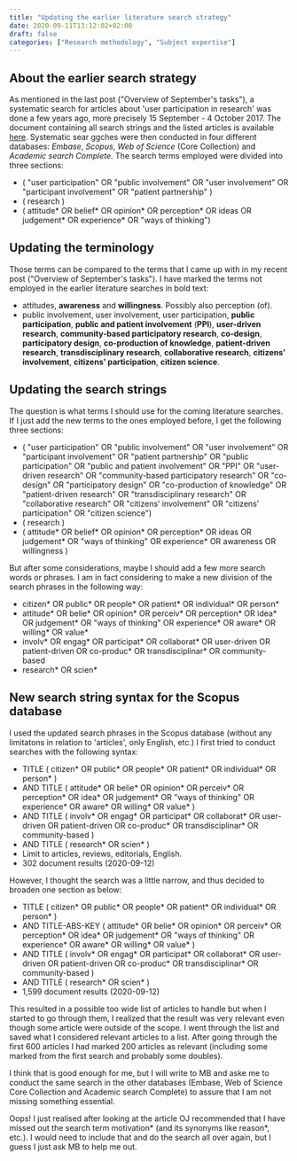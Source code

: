 ```yaml
---
title: "Updating the earlier literature search strategy"
date: 2020-09-11T13:12:02+02:00
draft: false
categories: ["Research methodology", "Subject expertise"]
---
```


## About the earlier search strategy
As mentioned in the last post ("Overview of September's tasks"), a systematic search for articles about 'user participation in research' was done a few years ago, more precisely 15 September - 4 October 2017. The document containing all search strings and the listed articles is available [here](/pdfs/200910-earlier-literature-search-on-user-participation.pdf). Systematic sear ggches were then conducted in four different databases:
*Embase*, *Scopus*, *Web of Science* (Core Collection) and *Academic search Complete*. The search terms employed were divided into three sections:

* ( "user participation" OR "public involvement" OR "user involvement" OR "participant involvement" OR "patient partnership" )
* ( research ) 
* ( attitude* OR belief* OR opinion* OR perception* OR ideas OR judgement* OR experience* OR "ways of thinking")

## Updating the terminology 
Those terms can be compared to the terms that I came up with in my recent post ("Overview of September's tasks"). I have marked the terms not employed in the earlier literature searches in bold text:

* attitudes, **awareness** and **willingness**. Possibly also perception (of). 
* public involvement, user involvement, user participation, **public participation**, **public and patient involvement** (**PPI**), **user-driven research**, **community-based participatory research**, **co-design**, **participatory design**, **co-production of knowledge**, **patient-driven research**, **transdisciplinary research**, **collaborative research**, **citizens’ involvement**, **citizens’ participation**, **citizen science**.

## Updating the search strings
The question is what terms I should use for the coming literature searches. If I just add the new terms to the ones employed before, I get the following three sections:

* ( "user participation" OR "public involvement" OR "user involvement" OR "participant involvement" OR "patient partnership" OR  "public participation" OR "public and patient involvement" OR "PPI" OR "user-driven research" OR "community-based participatory research" OR "co-design" OR "participatory design" OR "co-production of knowledge" OR "patient-driven research" OR "transdisciplinary research" OR "collaborative research" OR "citizens’ involvement" OR "citizens’ participation" OR "citizen science")
* ( research )
* ( attitude* OR belief* OR opinion* OR perception* OR ideas OR judgement* OR "ways of thinking" OR experience* OR awareness OR willingness )

But after some considerations, maybe I should add a few more search words or phrases. I am in fact considering to make a new division of the search phrases in the following way: 
* citizen* OR public* OR people* OR patient* OR individual* OR person*
* attitude* OR belie* OR opinion* OR perceiv* OR perception* OR idea* OR judgement* OR "ways of thinking" OR experience* OR aware* OR willing* OR value*
* involv* OR engag* OR participat* OR collaborat* OR user-driven OR patient-driven OR co-produc* OR transdisciplinar* OR community-based 
* research* OR scien*

## New search string syntax for the Scopus database
I used the updated search phrases in the Scopus database (without any limitatons in relation to 'articles', only English, etc.) I first tried to conduct searches with the following syntax:

* TITLE ( citizen*  OR  public*  OR  people*  OR  patient*  OR  individual*  OR  person* )
* AND  TITLE ( attitude*  OR  belie*  OR  opinion*  OR  perceiv*  OR  perception*  OR  idea*  OR  judgement*  OR  "ways of thinking"  OR  experience*  OR  aware*  OR  willing*  OR  value* )
* AND  TITLE ( involv*  OR  engag*  OR  participat*  OR  collaborat*  OR  user-driven  OR  patient-driven  OR  co-produc*  OR  transdisciplinar*  OR  community-based )  
* AND  TITLE ( research*  OR  scien* ) 
* Limit to articles, reviews, editorials, English.
* 302 document results (2020-09-12) 

However, I thought the search was a little narrow, and thus decided to broaden one section as below:

* TITLE ( citizen*  OR  public*  OR  people*  OR  patient*  OR  individual*  OR  person* )
* AND  TITLE-ABS-KEY ( attitude*  OR  belie*  OR  opinion*  OR  perceiv*  OR  perception*  OR  idea*  OR  judgement*  OR  "ways of thinking"  OR  experience*  OR  aware*  OR  willing*  OR  value* )
* AND  TITLE ( involv*  OR  engag*  OR  participat*  OR  collaborat*  OR  user-driven  OR  patient-driven  OR  co-produc*  OR  transdisciplinar*  OR  community-based )  
* AND  TITLE ( research*  OR  scien* ) 
* 1,599 document results (2020-09-12)

This resulted in a possible too wide list of articles to handle but when I started to go through them, I realized that the result was very relevant even though some article were outside of the scope. I went through the list and saved what I considered relevant articles to a list. After going through the first 600 articles I had marked 200 articles as relevant (including some marked from the first search and probably some doubles). 

I think that is good enough for me, but I will write to MB and aske me to conduct the same search in the other databases (Embase, Web of Science Core Collection and Academic search Complete) to assure that I am not missing something essential.

Oops! I just realised after looking at the article OJ recommended that I have missed out the search term motivation* (and its synonyms like reason*, etc.). I would need to include that and do the search all over again, but I guess I just ask MB to help me out. 
